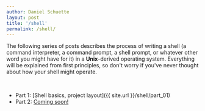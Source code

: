 ```yaml
---
author: Daniel Schuette
layout: post
title: '/shell'
permalink: /shell/
---
```


The following series of posts describes the process of writing a shell (a command interpreter, a command prompt, a shell prompt, or whatever other word you might have for it) in a **Unix**-derived operating system. Everything will be explained from first principles, so don't worry if you've never thought about how your shell might operate.

<br>

- Part 1: [Shell basics, project layout]({{ site.url }}/shell/part_01)
- Part 2: [Coming soon!]()

